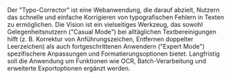 Der "Typo-Corrector" ist eine Webanwendung, die darauf abzielt, Nutzern das schnelle und einfache Korrigieren von typografischen Fehlern in Texten zu ermöglichen. Die Vision ist ein vielseitiges Werkzeug, das sowohl Gelegenheitsnutzern ("Casual Mode") bei alltäglichen Textbereinigungen hilft (z. B. Korrektur von Anführungszeichen, Entfernen doppelter Leerzeichen) als auch fortgeschrittenen Anwendern ("Expert Mode") spezifischere Anpassungen und Formatierungsoptionen bietet. Langfristig soll die Anwendung um Funktionen wie OCR, Batch-Verarbeitung und erweiterte Exportoptionen ergänzt werden.